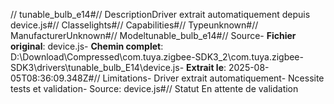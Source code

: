 // tunable_bulb_e14#// DescriptionDriver extrait automatiquement depuis device.js#// Classelights#// Capabilities#// Typeunknown#// ManufacturerUnknown#// Modeltunable_bulb_e14#// Source- **Fichier original**: device.js- **Chemin complet**: D:\Download\Compressed\com.tuya.zigbee-SDK3_2\com.tuya.zigbee-SDK3\drivers\tunable_bulb_E14\device.js- **Extrait le**: 2025-08-05T08:36:09.348Z#// Limitations- Driver extrait automatiquement- Ncessite tests et validation- Source: device.js#// Statut En attente de validation